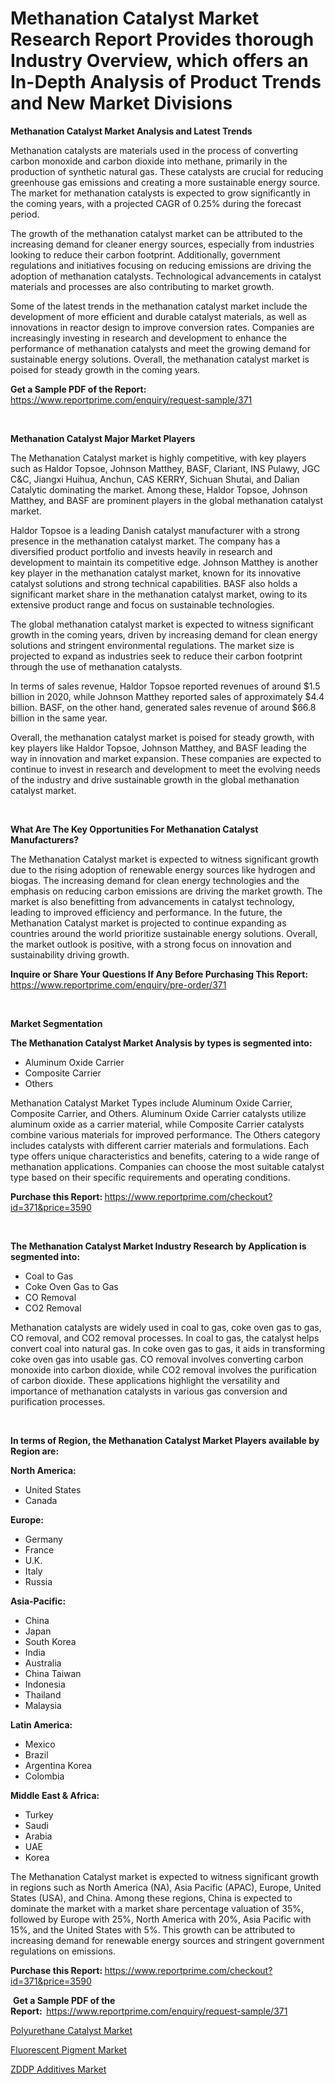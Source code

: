 <p><h1>Methanation Catalyst Market Research Report Provides thorough Industry Overview, which offers an In-Depth Analysis of Product Trends and New Market Divisions</h1></p><p><strong>Methanation Catalyst Market Analysis and Latest Trends</strong></p>
<p><p>Methanation catalysts are materials used in the process of converting carbon monoxide and carbon dioxide into methane, primarily in the production of synthetic natural gas. These catalysts are crucial for reducing greenhouse gas emissions and creating a more sustainable energy source. The market for methanation catalysts is expected to grow significantly in the coming years, with a projected CAGR of 0.25% during the forecast period.</p><p>The growth of the methanation catalyst market can be attributed to the increasing demand for cleaner energy sources, especially from industries looking to reduce their carbon footprint. Additionally, government regulations and initiatives focusing on reducing emissions are driving the adoption of methanation catalysts. Technological advancements in catalyst materials and processes are also contributing to market growth.</p><p>Some of the latest trends in the methanation catalyst market include the development of more efficient and durable catalyst materials, as well as innovations in reactor design to improve conversion rates. Companies are increasingly investing in research and development to enhance the performance of methanation catalysts and meet the growing demand for sustainable energy solutions. Overall, the methanation catalyst market is poised for steady growth in the coming years.</p></p>
<p><strong>Get a Sample PDF of the Report:&nbsp;</strong> <a href="https://www.reportprime.com/enquiry/request-sample/371">https://www.reportprime.com/enquiry/request-sample/371</a></p>
<p>&nbsp;</p>
<p><strong>Methanation Catalyst Major Market Players</strong></p>
<p><p>The Methanation Catalyst market is highly competitive, with key players such as Haldor Topsoe, Johnson Matthey, BASF, Clariant, INS Pulawy, JGC C&C, Jiangxi Huihua, Anchun, CAS KERRY, Sichuan Shutai, and Dalian Catalytic dominating the market. Among these, Haldor Topsoe, Johnson Matthey, and BASF are prominent players in the global methanation catalyst market.</p><p>Haldor Topsoe is a leading Danish catalyst manufacturer with a strong presence in the methanation catalyst market. The company has a diversified product portfolio and invests heavily in research and development to maintain its competitive edge. Johnson Matthey is another key player in the methanation catalyst market, known for its innovative catalyst solutions and strong technical capabilities. BASF also holds a significant market share in the methanation catalyst market, owing to its extensive product range and focus on sustainable technologies.</p><p>The global methanation catalyst market is expected to witness significant growth in the coming years, driven by increasing demand for clean energy solutions and stringent environmental regulations. The market size is projected to expand as industries seek to reduce their carbon footprint through the use of methanation catalysts.</p><p>In terms of sales revenue, Haldor Topsoe reported revenues of around $1.5 billion in 2020, while Johnson Matthey reported sales of approximately $4.4 billion. BASF, on the other hand, generated sales revenue of around $66.8 billion in the same year.</p><p>Overall, the methanation catalyst market is poised for steady growth, with key players like Haldor Topsoe, Johnson Matthey, and BASF leading the way in innovation and market expansion. These companies are expected to continue to invest in research and development to meet the evolving needs of the industry and drive sustainable growth in the global methanation catalyst market.</p></p>
<p>&nbsp;</p>
<p><strong>What Are The Key Opportunities For Methanation Catalyst Manufacturers?</strong></p>
<p><p>The Methanation Catalyst market is expected to witness significant growth due to the rising adoption of renewable energy sources like hydrogen and biogas. The increasing demand for clean energy technologies and the emphasis on reducing carbon emissions are driving the market growth. The market is also benefitting from advancements in catalyst technology, leading to improved efficiency and performance. In the future, the Methanation Catalyst market is projected to continue expanding as countries around the world prioritize sustainable energy solutions. Overall, the market outlook is positive, with a strong focus on innovation and sustainability driving growth.</p></p>
<p><strong>Inquire or Share Your Questions If Any Before Purchasing This Report:</strong> <a href="https://www.reportprime.com/enquiry/pre-order/371">https://www.reportprime.com/enquiry/pre-order/371</a></p>
<p>&nbsp;</p>
<p><strong>Market Segmentation</strong></p>
<p><strong>The Methanation Catalyst Market Analysis by types is segmented into:</strong></p>
<p><ul><li>Aluminum Oxide Carrier</li><li>Composite Carrier</li><li>Others</li></ul></p>
<p><p>Methanation Catalyst Market Types include Aluminum Oxide Carrier, Composite Carrier, and Others. Aluminum Oxide Carrier catalysts utilize aluminum oxide as a carrier material, while Composite Carrier catalysts combine various materials for improved performance. The Others category includes catalysts with different carrier materials and formulations. Each type offers unique characteristics and benefits, catering to a wide range of methanation applications. Companies can choose the most suitable catalyst type based on their specific requirements and operating conditions.</p></p>
<p><strong>Purchase this Report:&nbsp;</strong><a href="https://www.reportprime.com/checkout?id=371&price=3590">https://www.reportprime.com/checkout?id=371&price=3590</a></p>
<p>&nbsp;</p>
<p><strong>The Methanation Catalyst Market Industry Research by Application is segmented into:</strong></p>
<p><ul><li>Coal to Gas</li><li>Coke Oven Gas to Gas</li><li>CO Removal</li><li>CO2 Removal</li></ul></p>
<p><p>Methanation catalysts are widely used in coal to gas, coke oven gas to gas, CO removal, and CO2 removal processes. In coal to gas, the catalyst helps convert coal into natural gas. In coke oven gas to gas, it aids in transforming coke oven gas into usable gas. CO removal involves converting carbon monoxide into carbon dioxide, while CO2 removal involves the purification of carbon dioxide. These applications highlight the versatility and importance of methanation catalysts in various gas conversion and purification processes.</p></p>
<p>&nbsp;</p>
<p><strong>In terms of Region, the Methanation Catalyst Market Players available by Region are:</strong></p>
<p>
    <p> <strong> North America: </strong>
        <ul>
            <li>United States</li>
            <li>Canada</li>
        </ul>
        </p> 
    <p> <strong> Europe: </strong>
        <ul>
            <li>Germany</li>
            <li>France</li>
            <li>U.K.</li>
            <li>Italy</li>
            <li>Russia</li>
        </ul>
        </p> 
    <p> <strong> Asia-Pacific: </strong>
        <ul>
            <li>China</li>
            <li>Japan</li>
            <li>South Korea</li>
            <li>India</li>
            <li>Australia</li>
            <li>China Taiwan</li>
            <li>Indonesia</li>
            <li>Thailand</li>
            <li>Malaysia</li>
        </ul>
        </p> 
    <p> <strong> Latin America: </strong>
        <ul>
            <li>Mexico</li>
            <li>Brazil</li>
            <li>Argentina Korea</li>
            <li>Colombia</li>
        </ul>
        </p> 
    <p> <strong> Middle East & Africa: </strong>
        <ul>
            <li>Turkey</li>
            <li>Saudi</li>
            <li>Arabia</li>
            <li>UAE</li>
            <li>Korea</li>
        </ul>
    </p>
    </p>
<p><p>The Methanation Catalyst market is expected to witness significant growth in regions such as North America (NA), Asia Pacific (APAC), Europe, United States (USA), and China. Among these regions, China is expected to dominate the market with a market share percentage valuation of 35%, followed by Europe with 25%, North America with 20%, Asia Pacific with 15%, and the United States with 5%. This growth can be attributed to increasing demand for renewable energy sources and stringent government regulations on emissions.</p></p>
<p><strong>Purchase this Report: </strong><a href="https://www.reportprime.com/checkout?id=371&price=3590">https://www.reportprime.com/checkout?id=371&price=3590</a></p>
<p>&nbsp;<strong>Get a Sample PDF of the Report:&nbsp;&nbsp;</strong><a href="https://www.reportprime.com/enquiry/request-sample/371">https://www.reportprime.com/enquiry/request-sample/371</a></p>
<p><strong></strong></p>
<p><p><a href="https://github.com/beatblasta/Market-Research-Report-List-2/blob/main/polyurethane-catalyst-market.md">Polyurethane Catalyst Market</a></p><p><a href="https://github.com/shotows/Market-Research-Report-List-1/blob/main/fluorescent-pigment-market.md">Fluorescent Pigment Market</a></p><p><a href="https://github.com/angelajermaine/Market-Research-Report-List-2/blob/main/zddp-additives-market.md">ZDDP Additives Market</a></p></p>
